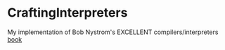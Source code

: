 # CraftingInterpreters

My implementation of Bob Nystrom's EXCELLENT compilers/interpreters [book](https://craftinginterpreters.com)
